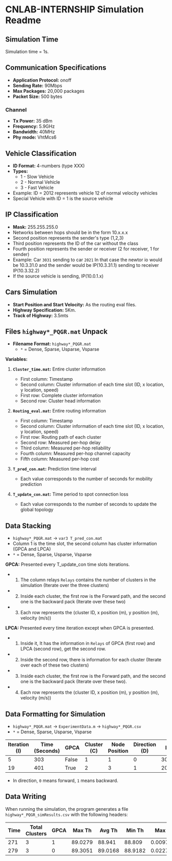 # CNLAB-INTERNSHIP Simulation Readme

## Simulation Time
Simulation time = 1s.

## Communication Specifications
- **Application Protocol:** onoff
- **Sending Rate:** 90Mbps
- **Max Packages:** 20,000 packages
- **Packet Size:** 500 bytes

### Channel
- **Tx Power:** 35 dBm
- **Frequency:** 5.9GHz
- **Bandwidth:** 40MHz
- **Phy mode:** VhtMcs6

## Vehicle Classification
- **ID Format:** 4-numbers (type XXX)
- **Types:** 
  - 1 - Slow Vehicle
  - 2 - Normal Vehicle
  - 3 - Fast Vehicle
- Example: ID = 2012 represents vehicle 12 of normal velocity vehicles
- Special Vehicle with ID = 1 is the source vehicle

## IP Classification
- **Mask:** 255.255.255.0
- Networks between hops should be in the form 10.x.x.x
- Second position represents the sender's type (1,2,3)
- Third position represents the ID of the car without the class
- Fourth position represents the sender or receiver (2 for receiver, 1 for sender)
- Example: Car `3031` sending to car `2021`
In that case  the newtor io would be 10.3.31.0 and the sender would be IP(10.3.31.1) sending to receiver IP(10.3.32.2)
- If the source vehicle is sending, IP(10.0.1.x)

## Cars Simulation
- **Start Position and Start Velocity:** As the routing eval files.
- **Highway Specification:** 5Km.
- **Track of Highway:** 3.5mts

## Files `highway*_PQGR.mat` Unpack
- **Filename Format:** `highway*_PQGR.mat`
  - `*` = Dense, Sparse, Usparse, Vsparse

**Variables:**
1. **`Cluster_time.mat`:** Entire cluster information
   - First column: Timestamp
   - Second column: Cluster information of each time slot (ID, x location, y location, speed)
   - First row: Complete cluster information
   - Second row: Cluster head information

2. **`Routing_eval.mat`:** Entire routing information
   - First column: Timestamp
   - Second column: Cluster information of each time slot (ID, x location, y location, speed)
   - First row: Routing path of each cluster
   - Second row: Measured per-hop delay
   - Third column: Measured per-hop reliability
   - Fourth column: Measured per-hop channel capacity
   - Fifth column: Measured per-hop cost

3. **`T_pred_con.mat`:** Prediction time interval
   - Each value corresponds to the number of seconds for mobility prediction

4. **`T_update_con.mat`:** Time period to spot connection loss
   - Each value corresponds to the number of seconds to update the global topology

## Data Stacking
- `highway*_PQGR.mat` -> `var3 T_pred_con.mat`
- Column 1 is the time slot, the second column has cluster information (GPCA and LPCA)
- `*` = Dense, Sparse, Usparse, Vsparse

**GPCA:** Presented every T_update_con time slots iterations.
- 1. The column relays `Relays` contains the number of clusters in the simulation (Iterate over the three clusters)
- 2. Inside each cluster, the first row is the Forward path, and the second one is the backward pack (Iterate over these two)
- 3. Each row represents the (cluster ID, x position (m), y position (m), velocity (m/s))

**LPCA:** Presented every time iteration except when GPCA is presented.
- 1. Inside it, It has the information in `Relays` of GPCA (first row) and LPCA (second row), get the second row.
- 2. Inside the second row, there is information for each cluster (Iterate over each of these two clusters)
- 3. Inside each cluster, the first row is the Forward path, and the second one is the backward pack (Iterate over these two).
- 4. Each row represents the (cluster ID, x position (m), y position (m), velocity (m/s))

## Data Formatting for Simulation
- `highway*_PQGR.mat` -> `ExperimentData.m` -> `highway*_PQGR.csv`
- `*` = Dense, Sparse, Usparse, Vsparse

| Iteration (I) | Time (Seconds) | GPCA | Cluster (C) | Node Position | Direction (D) | ID  | X    | Y    | V     |
| --------------| --------------- | ---- | ----------- | ------------- | ------------- | --- | ---- | ---- | ----- |
| 5             | 303             | False| 1           | 1             | 0             | 3020| 384  | -4.8 | 39.35 |
| 19            | 401             | True | 2           | 3             | 1             | 2033| 666.74 | -8  | 34.25 |

- In direction, `0` means forward, `1` means backward.

## Data Writing
When running the simulation, the program generates a file `highway*_PQGR_simResults.csv` with the following headers:

| Time | Total Clusters | GPCA | Max Th | Avg Th | Min Th | Max Lat | Avg Lat | Min Lat | Max PDR | Avg PDR | Min PDR | Max Dist | Avg Dist | Min Dist | Max Hop | Avg Hop | Min Hop |
|------|----------------|------|--------|--------|--------|---------|---------|---------|---------|---------|---------|----------|----------|----------|---------|---------|---------|
| 271  | 3              | 1    | 89.0279| 88.941 | 88.809 | 0.0097876| 0.0078271| 0.0033623| 0.9879  | 0.9817  | 0.9771  | 95.5058  | 77.051   | 61.9015  | 4       | 3.4     | 2       |
| 279  | 3              | 0    | 89.3051| 89.0168| 88.9182| 0.0227674| 0.0130128| 0.0065037| 0.9881  | 0.9780  | 0.9549  | 60.8249  | 46.8088  | 39.3827  | 8       | 5       | 3       |

